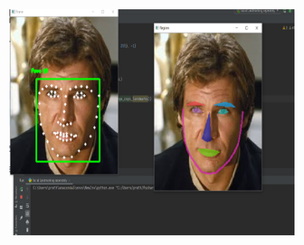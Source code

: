 <img src = 'https://github.com/Prathyusha-Guduru/Data/blob/master/Facial%20Landmarking.png' width = '600' height = '400'>
